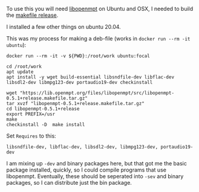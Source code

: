 To use this you will need [libopenmpt](https://lib.openmpt.org/libopenmpt/2020/07/26/releases-0.5.1-0.4.14-0.3.23/) on Ubuntu and OSX, I needed to build the [makefile release](https://lib.openmpt.org/files/libopenmpt/src/libopenmpt-0.5.1+release.makefile.tar.gz).

I installed a few other things on ubuntu 20.04.

This was my process for making a deb-file (works in `docker run --rm -it ubuntu`):

```
docker run --rm -it -v ${PWD}:/root/work ubuntu:focal

cd /root/work
apt update
apt install -y wget build-essential libsndfile-dev libflac-dev libsdl2-dev libmpg123-dev portaudio19-dev checkinstall

wget "https://lib.openmpt.org/files/libopenmpt/src/libopenmpt-0.5.1+release.makefile.tar.gz"
tar xvzf "libopenmpt-0.5.1+release.makefile.tar.gz"
cd libopenmpt-0.5.1+release
export PREFIX=/usr
make
checkinstall -D  make install
```

Set `Requires` to this:

```
libsndfile-dev, libflac-dev, libsdl2-dev, libmpg123-dev, portaudio19-dev
```

I am mixing up `-dev` and binary packages here, but that got me the basic package installed, quickly, so I could compile programs that use libopenmpt. Eventually, these should be seperated into `-sev` and binary packages, so I can distribute just the bin package.
